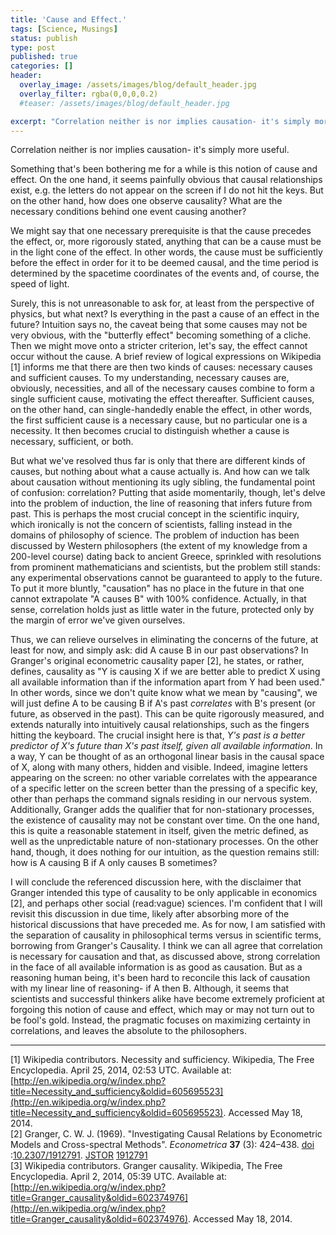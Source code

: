 ```yaml
---
title: 'Cause and Effect.'
tags: [Science, Musings]
status: publish
type: post
published: true
categories: []
header:
  overlay_image: /assets/images/blog/default_header.jpg
  overlay_filter: rgba(0,0,0,0.2)
  #teaser: /assets/images/blog/default_header.jpg

excerpt: "Correlation neither is nor implies causation- it's simply more useful."
---
```

Correlation neither is nor implies causation- it's simply more useful.

Something that's been bothering me for a while is this notion of cause and
effect. On the one hand, it seems painfully obvious that causal relationships
exist, e.g. the letters do not appear on the screen if I do not hit the keys.
But on the other hand, how does one observe causality? What are the necessary
conditions behind one event causing another?

We might say that one necessary prerequisite is that the cause precedes the
effect, or, more rigorously stated, anything that can be a cause must be in
the light cone of the effect. In other words, the cause must be sufficiently
before the effect in order for it to be deemed causal, and the time period is
determined by the spacetime coordinates of the events and, of course, the
speed of light.

Surely, this is not unreasonable to ask for, at least from the perspective of
physics, but what next? Is everything in the past a cause of an effect in the
future? Intuition says no, the caveat being that some causes may not be very
obvious, with the "butterfly effect" becoming something of a cliche. Then we
might move onto a stricter criterion, let's say, the effect cannot occur
without the cause. A brief review of logical expressions on Wikipedia [1]
informs me that there are then two kinds of causes: necessary causes and
sufficient causes. To my understanding, necessary causes are, obviously,
necessities, and all of the necessary causes combine to form a single
sufficient cause, motivating the effect thereafter. Sufficient causes, on the
other hand, can single-handedly enable the effect, in other words, the first
sufficient cause is a necessary cause, but no particular one is a necessity.
It then becomes crucial to distinguish whether a cause is necessary,
sufficient, or both.

But what we've resolved thus far is only that there are different kinds of
causes, but nothing about what a cause actually is. And how can we talk about
causation without mentioning its ugly sibling, the fundamental point of
confusion: correlation? Putting that aside momentarily, though, let's delve
into the problem of induction, the line of reasoning that infers future from
past. This is perhaps the most crucial concept in the scientific inquiry,
which ironically is not the concern of scientists, falling instead in the
domains of philosophy of science. The problem of induction has been discussed
by Western philosophers (the extent of my knowledge from a 200-level course)
dating back to ancient Greece, sprinkled with resolutions from prominent
mathematicians and scientists, but the problem still stands: any experimental
observations cannot be guaranteed to apply to the future. To put it more
bluntly, "causation" has no place in the future in that one cannot extrapolate
"A causes B" with 100% confidence. Actually, in that sense, correlation holds
just as little water in the future, protected only by the margin of error
we've given ourselves.

Thus, we can relieve ourselves in eliminating the concerns of the future, at
least for now, and simply ask: did A cause B in our past observations? In
Granger's original econometric causality paper [2], he states, or rather,
defines, causality as "Y is causing X if we are better able to predict X using
all available information than if the information apart from Y had been used."
In other words, since we don't quite know what we mean by "causing", we will
just define A to be causing B if A's past _correlates_ with B's present (or
future, as observed in the past). This can be quite rigorously measured, and
extends naturally into intuitively causal relationships, such as the fingers
hitting the keyboard. The crucial insight here is that, _Y's past is a better
predictor of X's future than X's past itself, given all available
information_. In a way, Y can be thought of as an orthogonal linear basis in
the causal space of X, along with many others, hidden and visible. Indeed,
imagine letters appearing on the screen: no other variable correlates with the
appearance of a specific letter on the screen better than the pressing of a
specific key, other than perhaps the command signals residing in our nervous
system. Additionally, Granger adds the qualifier that for non-stationary
processes, the existence of causality may not be constant over time. On the
one hand, this is quite a reasonable statement in itself, given the metric
defined, as well as the unpredictable nature of non-stationary processes. On
the other hand, though, it does nothing for our intuition, as the question
remains still: how is A causing B if A only causes B sometimes?

I will conclude the referenced discussion here, with the disclaimer that
Granger intended this type of causality to be only applicable in economics
[2], and perhaps other social (read:vague) sciences. I'm confident that I will
revisit this discussion in due time, likely after absorbing more of the
historical discussions that have preceded me. As for now, I am satisfied with
the separation of causality in philosophical terms versus in scientific terms,
borrowing from Granger's Causality. I think we can all agree that correlation
is necessary for causation and that, as discussed above, strong correlation in
the face of all available information is as good as causation. But as a
reasoning human being, it's been hard to reconcile this lack of causation with
my linear line of reasoning- if A then B. Although, it seems that scientists
and successful thinkers alike have become extremely proficient at forgoing
this notion of cause and effect, which may or may not turn out to be fool's
gold. Instead, the pragmatic focuses on maximizing certainty in correlations,
and leaves the absolute to the philosophers.

_____

[1] Wikipedia contributors. Necessity and sufficiency. Wikipedia, The Free
Encyclopedia. April 25, 2014, 02:53 UTC. Available at:
[http://en.wikipedia.org/w/index.php?title=Necessity_and_sufficiency&oldid=605695523](http://en.wikipedia.org/w/index.php?title=Necessity_and_sufficiency&oldid=605695523).
Accessed May 18, 2014.  
[2] Granger, C. W. J. (1969). "Investigating Causal Relations by Econometric
Models and Cross-spectral Methods". _Econometrica_ **37** (3): 424–438.
[doi](http://en.wikipedia.org/wiki/Digital_object_identifier)
:[10.2307/1912791](http://dx.doi.org/10.2307%2F1912791).
[JSTOR](http://en.wikipedia.org/wiki/JSTOR)
[1912791](http://www.jstor.org/stable/1912791)  
[3] Wikipedia contributors. Granger causality. Wikipedia, The Free
Encyclopedia. April 2, 2014, 05:39 UTC. Available at:
[http://en.wikipedia.org/w/index.php?title=Granger_causality&oldid=602374976](http://en.wikipedia.org/w/index.php?title=Granger_causality&oldid=602374976).
Accessed May 18, 2014.
